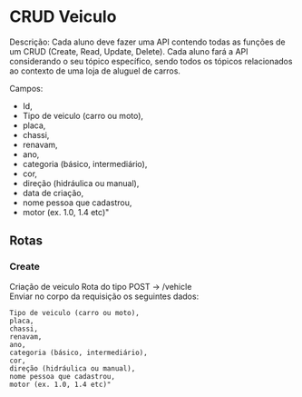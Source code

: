 # CRUD Veiculo

Descrição: Cada aluno deve fazer uma API contendo todas as funções de um CRUD (Create, Read, Update, Delete). Cada aluno fará a API considerando o seu tópico específico, sendo todos os tópicos relacionados ao contexto de uma loja de aluguel de carros.

Campos:

- Id,
- Tipo de veiculo (carro ou moto),
- placa,
- chassi,
- renavam,
- ano,
- categoria (básico, intermediário),
- cor,
- direção (hidráulica ou manual),
- data de criação,
- nome pessoa que cadastrou,
- motor (ex. 1.0, 1.4 etc)"

## Rotas

### Create

Criação de veiculo
Rota do tipo POST -> /vehicle  
Enviar no corpo da requisição os seguintes dados:

    Tipo de veiculo (carro ou moto),
    placa,
    chassi,
    renavam,
    ano,
    categoria (básico, intermediário),
    cor,
    direção (hidráulica ou manual),
    nome pessoa que cadastrou,
    motor (ex. 1.0, 1.4 etc)"
